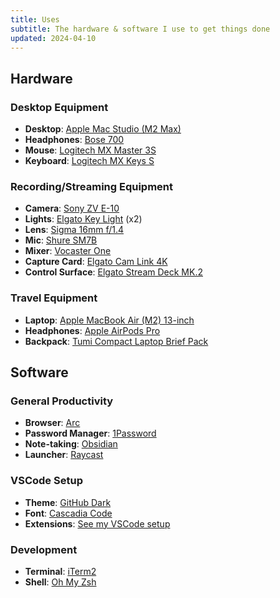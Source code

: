 ```yaml
---
title: Uses
subtitle: The hardware & software I use to get things done
updated: 2024-04-10
---
```


## Hardware

### Desktop Equipment

- **Desktop**: [Apple Mac Studio (M2 Max)](https://www.apple.com/mac-studio/)
- **Headphones**: [Bose 700](https://www.amazon.com/gp/product/B07Q9MJKBV?th=1)
- **Mouse**: [Logitech MX Master 3S](https://www.amazon.com/Logitech-MX-Master-3S-Graphite/dp/B09HM94VDS/)
- **Keyboard**: [Logitech MX Keys S](https://www.amazon.com/dp/B0BKW3LB2B/)

### Recording/Streaming Equipment

- **Camera**: [Sony ZV E-10](https://www.amazon.com/Sony-Alpha-ZV-E10-Interchangeable-Mirrorless/dp/B09BBLH4SG)
- **Lights**: [Elgato Key Light](https://www.amazon.com/Elgato-Key-Light-Professional-app-adjustable/dp/B07L755X9G/) (x2)
- **Lens**: [Sigma 16mm f/1.4](https://www.amazon.com/gp/product/B077BWD2BB/)
- **Mic**: [Shure SM7B](https://www.amazon.com/Shure-SM7B-Cardioid-Dynamic-Microphone/dp/B0002E4Z8M/)
- **Mixer**: [Vocaster One](https://www.amazon.com/Focusrite-Vocaster-One-Podcasting-Lightweight/dp/B09ZGS2B2M)
- **Capture Card**: [Elgato Cam Link 4K](https://www.amazon.com/Elgato-Cam-Link-Broadcast-Recording/dp/B07K3FN5MR/)
- **Control Surface**: [Elgato Stream Deck MK.2](https://www.amazon.com/Elgato-Stream-Deck-MK-2-Controller/dp/B09738CV2G)

### Travel Equipment

- **Laptop**: [Apple MacBook Air (M2) 13-inch](https://www.apple.com/macbook-air/)
- **Headphones**: [Apple AirPods Pro](https://www.apple.com/airpods-pro/)
- **Backpack**: [Tumi Compact Laptop Brief Pack](https://www.tumi.com/p/compact-laptop-brief-pack-01172971041/)

## Software

### General Productivity

- **Browser**: [Arc](https://arc.net/)
- **Password Manager**: [1Password](https://1password.com/)
- **Note-taking**: [Obsidian](https://obsidian.md/)
- **Launcher**: [Raycast](https://raycast.com/)

### VSCode Setup

- **Theme**: [GitHub Dark](https://marketplace.visualstudio.com/items?itemName=GitHub.github-vscode-theme)
- **Font**: [Cascadia Code](https://github.com/microsoft/cascadia-code)
- **Extensions**: [See my VSCode setup](https://github.com/huntabyte/vscode-settings)

### Development

- **Terminal**: [iTerm2](https://iterm2.com/)
- **Shell**: [Oh My Zsh](https://ohmyz.sh/)
